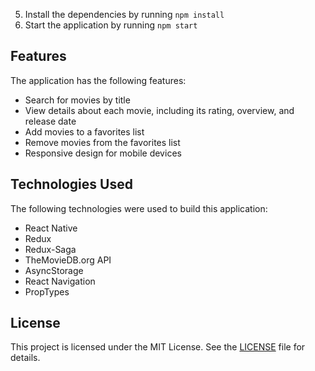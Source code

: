 5. Install the dependencies by running `npm install`
6. Start the application by running `npm start`

## Features

The application has the following features:

- Search for movies by title
- View details about each movie, including its rating, overview, and release date
- Add movies to a favorites list
- Remove movies from the favorites list
- Responsive design for mobile devices

## Technologies Used

The following technologies were used to build this application:

- React Native
- Redux
- Redux-Saga
- TheMovieDB.org API
- AsyncStorage
- React Navigation
- PropTypes

## License

This project is licensed under the MIT License. See the [LICENSE](LICENSE) file for details.
